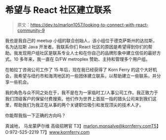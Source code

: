 # 希望与 React 社区建立联系

> 原文：<https://dev.to/marlon1057/looking-to-connect-with-react-community-9>

我也是我自己的 meetup 小组的联合创始人，该小组位于德克萨斯州的达拉斯，名为达拉斯 Java 开发者。我联系你们 React 社区的原因是希望得到你们的帮助。我发现用户组社区是联系专业人士和在你自己的品牌形象中建立信任的最好方式。10 多年来，我一直在 D/FW metroplex 赞助、主持和管理多个用户组。

在帕拉丁咨询公司工作了 15 年后，现在我已经获得了 Korn Ferry 的这个大好机会，我希望与纽约市和海湾地区的一些团体建立联系，以帮助建立一些联系，并分享一些机会。

我的角色与众不同之处在于，我不是在为一家临时工/人事公司工作。我正致力于我们顶级客户的保留付费搜索。他们作为世界上首屈一指的猎头公司来到我们这里，帮助我们为我正在从事的两个关键职位吸引和发现顶尖的技术人才。

你能帮我指一下正确的方向吗？

真诚地，
马龙蒙萨尔维
高级招聘官
T3】marlon.monsalve@kornferry.comT5】O:972-525-2219
T7】www.kornferry.com